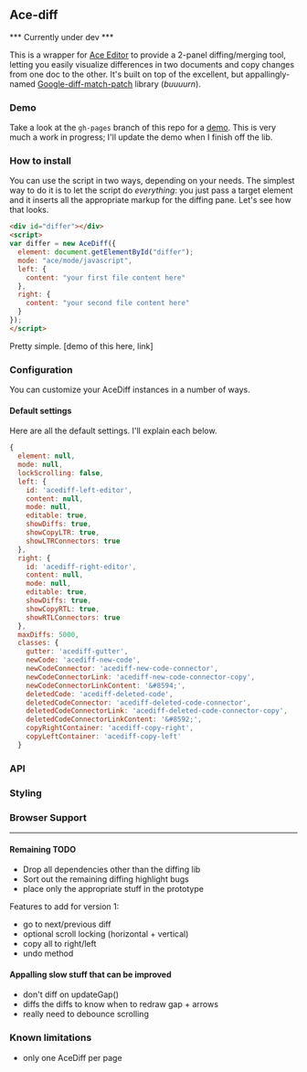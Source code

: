 ## Ace-diff

*** Currently under dev *** 

This is a wrapper for [Ace Editor](http://ace.c9.io/) to provide a 2-panel diffing/merging tool, letting you easily 
visualize differences in two documents and copy changes from one doc to the other. It's built on top of the 
excellent, but appallingly-named [Google-diff-match-patch](https://code.google.com/p/google-diff-match-patch/) library
(*buuuurn*).


### Demo

Take a look at the `gh-pages` branch of this repo for a [demo](http://benkeen.github.io/ace-diff/). This 
is very much a work in progress; I'll update the demo when I finish off the lib. 


### How to install

You can use the script in two ways, depending on your needs. The simplest way to do it is to let the script 
do *everything*: you just pass a target element and it inserts all the appropriate markup for the diffing pane. 
Let's see how that looks. 

```html
<div id="differ"></div>
<script>
var differ = new AceDiff({ 
  element: document.getElementById("differ");
  mode: "ace/mode/javascript",
  left: {
    content: "your first file content here"
  },
  right: {
    content: "your second file content here"
  }
});
</script>
```

Pretty simple. [demo of this here, link]


### Configuration

You can customize your AceDiff instances in a number of ways. 


#### Default settings

Here are all the default settings. I'll explain each below.

```javascript
{
  element: null,
  mode: null,
  lockScrolling: false,
  left: {
    id: 'acediff-left-editor',
    content: null,
    mode: null,
    editable: true,
    showDiffs: true,
    showCopyLTR: true,
    showLTRConnectors: true
  },
  right: {
    id: 'acediff-right-editor',
    content: null,
    mode: null,
    editable: true,
    showDiffs: true,
    showCopyRTL: true,
    showRTLConnectors: true
  },
  maxDiffs: 5000,
  classes: {
    gutter: 'acediff-gutter',
    newCode: 'acediff-new-code',
    newCodeConnector: 'acediff-new-code-connector',
    newCodeConnectorLink: 'acediff-new-code-connector-copy',
    newCodeConnectorLinkContent: '&#8594;',
    deletedCode: 'acediff-deleted-code',
    deletedCodeConnector: 'acediff-deleted-code-connector',
    deletedCodeConnectorLink: 'acediff-deleted-code-connector-copy',
    deletedCodeConnectorLinkContent: '&#8592;',
    copyRightContainer: 'acediff-copy-right',
    copyLeftContainer: 'acediff-copy-left'
  }
```


### API




### Styling



### Browser Support


___________________


#### Remaining TODO
- Drop all dependencies other than the diffing lib
- Sort out the remaining diffing highlight bugs
- place only the appropriate stuff in the prototype

Features to add for version 1:
- go to next/previous diff
- optional scroll locking (horizontal + vertical)
- copy all to right/left
- undo method

#### Appalling slow stuff that can be improved
- don't diff on updateGap()
- diffs the diffs to know when to redraw gap + arrows
- really need to debounce scrolling

### Known limitations
- only one AceDiff per page
